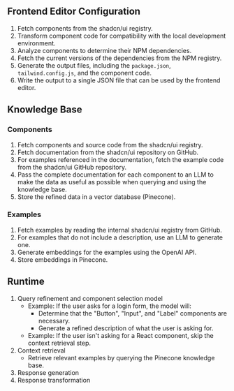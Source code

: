 ## Frontend Editor Configuration

1. Fetch components from the shadcn/ui registry.
2. Transform component code for compatibility with the local development environment.
3. Analyze components to determine their NPM dependencies.
4. Fetch the current versions of the dependencies from the NPM registry.
5. Generate the output files, including the `package.json`, `tailwind.config.js`, and the component code.
6. Write the output to a single JSON file that can be used by the frontend editor.

## Knowledge Base

### Components

1. Fetch components and source code from the shadcn/ui registry.
2. Fetch documentation from the shadcn/ui repository on GitHub.
3. For examples referenced in the documentation, fetch the example code from the shadcn/ui GitHub repository.
4. Pass the complete documentation for each component to an LLM to make the data as useful as possible when querying and using the knowledge base.
5. Store the refined data in a vector database (Pinecone).

### Examples

1. Fetch examples by reading the internal shadcn/ui registry from GitHub.
2. For examples that do not include a description, use an LLM to generate one.
3. Generate embeddings for the examples using the OpenAI API.
4. Store embeddings in Pinecone.

## Runtime

1. Query refinement and component selection model
   - Example: If the user asks for a login form, the model will:
     - Determine that the "Button", "Input", and "Label" components are necessary.
     - Generate a refined description of what the user is asking for.
   - Example: If the user isn't asking for a React component, skip the context retrieval step.
2. Context retrieval
   - Retrieve relevant examples by querying the Pinecone knowledge base.
3. Response generation
4. Response transformation
